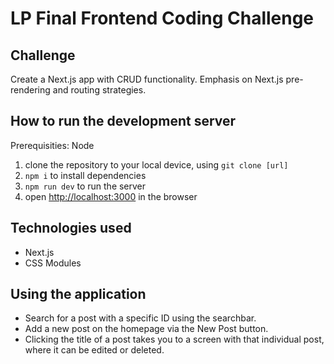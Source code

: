 # LP Final Frontend Coding Challenge

## Challenge

Create a Next.js app with CRUD functionality. Emphasis on Next.js pre-rendering and routing strategies.

## How to run the development server

Prerequisities: Node

1. clone the repository to your local device, using `git clone [url]`
2. `npm i` to install dependencies
3. `npm run dev` to run the server
4. open [http://localhost:3000](http://localhost:3000) in the browser

## Technologies used

-   Next.js
-   CSS Modules

## Using the application

-   Search for a post with a specific ID using the searchbar.
-   Add a new post on the homepage via the New Post button.
-   Clicking the title of a post takes you to a screen with that individual post, where it can be edited or deleted.
